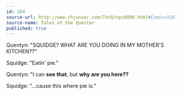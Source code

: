 ```yaml
---
id: 264
source-url: http://www.rhjunior.com/TotQ/npc0000.html#Comic=318
source-name: Tales of the Questor
published: true
---
```

 Quentyn: "SQUIDGE? WHAT ARE YOU DOING IN MY MOTHER'S KITCHEN??"

 Squidge: "Eatin' pie."

 Quentyn: "I can **see that**, but **why are you here??**

 Squidge: "...cause this where pie is."
